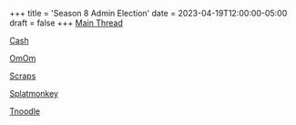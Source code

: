 +++
title = 'Season 8 Admin Election'
date = 2023-04-19T12:00:00-05:00
draft = false
+++
[Main Thread](/season-8/admin/s8-admin-election.html)

[Cash](/season-8/admin/Cash.html)

[OmOm](/season-8/admin/OmOm.html)

[Scraps](/season-8/admin/Scraps.html)

[Splatmonkey](/season-8/admin/Splatmonkey.html)

[Tnoodle](/season-8/admin/Tnoodle.html)